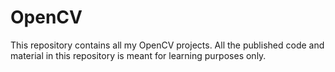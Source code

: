 # OpenCV
This repository contains all my OpenCV projects. All the published code and material in this repository is meant for learning purposes only.
